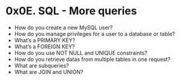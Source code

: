 # 0x0E. SQL - More queries

* How do you create a new MySQL user?
* How do you manage privileges for a user to a database or table?
* What’s a PRIMARY KEY?
* What’s a FOREIGN KEY?
* How do you use NOT NULL and UNIQUE constraints?
* How do you retrieve datas from multiple tables in one request?
* What are subqueries?
* What are JOIN and UNION?
